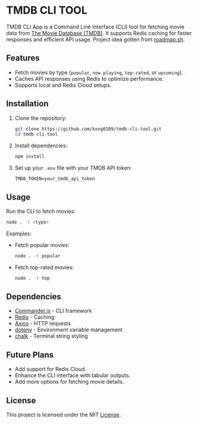 # TMDB CLI TOOL

TMDB CLI App is a Command Line Interface (CLI) tool for fetching movie data from [The Movie Database (TMDB)](https://www.themoviedb.org/). It supports Redis caching for faster responses and efficient API usage. Project idea gotten from [roadmap.sh](https://roadmap.sh/projects/tmdb-cli).

## Features
- Fetch movies by type (`popular`, `now playing`, `top-rated`, or `upcoming`).
- Caches API responses using Redis to optimize performance.
- Supports local and Redis Cloud setups.

## Installation
1. Clone the repository:
   ```bash
   git clone https://github.com/kxng0109/tmdb-cli-tool.git
   cd tmdb-cli-tool
   ```

2. Install dependencies:
	```bash
	npm install
	```

3. Set up your `.env` file with your TMDB API token:
	```plaintext
	TMDB_TOKEN=your_tmdb_api_token
	```

## Usage
Run the CLI to fetch movies:
```bash
node . -t <type>
```
Examples:
- Fetch popular movies:
	```bash
	node . -t popular
	```

- Fetch top-rated movies:
	```bash
	node . -t top
	```

## Dependencies
- [Commander.js](https://github.com/tj/commander.js) - CLI framework
- [Redis](https://redis.io/) - Caching
- [Axios](https://axios-http.com/) - HTTP requests
- [dotenv](https://github.com/motdotla/dotenv) - Environment variable management
- [chalk](https://github.com/chalk/chalk) - Terminal string styling

## Future Plans
- Add support for Redis Cloud.
- Enhance the CLI interface with tabular outputs.
- Add more options for fetching movie details.

## License
This project is licensed under the MIT [License](/LICENSE).